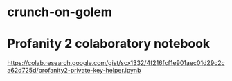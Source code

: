 # crunch-on-golem



# Profanity 2 colaboratory notebook

https://colab.research.google.com/gist/scx1332/4f216fcf1e901aec01d29c2ca62d725d/profanity2-private-key-helper.ipynb